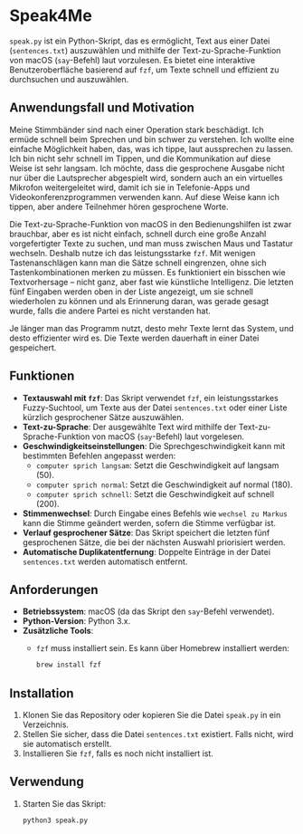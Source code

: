 # Speak4Me

`speak.py` ist ein Python-Skript, das es ermöglicht, Text aus einer Datei (`sentences.txt`) auszuwählen und mithilfe der Text-zu-Sprache-Funktion von macOS (`say`-Befehl) laut vorzulesen. Es bietet eine interaktive Benutzeroberfläche basierend auf `fzf`, um Texte schnell und effizient zu durchsuchen und auszuwählen.

## Anwendungsfall und Motivation

Meine Stimmbänder sind nach einer Operation stark beschädigt. Ich ermüde schnell beim Sprechen und bin schwer zu verstehen. Ich wollte eine einfache Möglichkeit haben, das, was ich tippe, laut aussprechen zu lassen. Ich bin nicht sehr schnell im Tippen, und die Kommunikation auf diese Weise ist sehr langsam. Ich möchte, dass die gesprochene Ausgabe nicht nur über die Lautsprecher abgespielt wird, sondern auch an ein virtuelles Mikrofon weitergeleitet wird, damit ich sie in Telefonie-Apps und Videokonferenzprogrammen verwenden kann. Auf diese Weise kann ich tippen, aber andere Teilnehmer hören gesprochene Worte.

Die Text-zu-Sprache-Funktion von macOS in den Bedienungshilfen ist zwar brauchbar, aber es ist nicht einfach, schnell durch eine große Anzahl vorgefertigter Texte zu suchen, und man muss zwischen Maus und Tastatur wechseln. Deshalb nutze ich das leistungsstarke `fzf`. Mit wenigen Tastenanschlägen kann man die Sätze schnell eingrenzen, ohne sich Tastenkombinationen merken zu müssen. Es funktioniert ein bisschen wie Textvorhersage – nicht ganz, aber fast wie künstliche Intelligenz. Die letzten fünf Eingaben werden oben in der Liste angezeigt, um sie schnell wiederholen zu können und als Erinnerung daran, was gerade gesagt wurde, falls die andere Partei es nicht verstanden hat.

Je länger man das Programm nutzt, desto mehr Texte lernt das System, und desto effizienter wird es. Die Texte werden dauerhaft in einer Datei gespeichert.

## Funktionen

- **Textauswahl mit `fzf`**: Das Skript verwendet `fzf`, ein leistungsstarkes Fuzzy-Suchtool, um Texte aus der Datei `sentences.txt` oder einer Liste kürzlich gesprochener Sätze auszuwählen.
- **Text-zu-Sprache**: Der ausgewählte Text wird mithilfe der Text-zu-Sprache-Funktion von macOS (`say`-Befehl) laut vorgelesen.
- **Geschwindigkeitseinstellungen**: Die Sprechgeschwindigkeit kann mit bestimmten Befehlen angepasst werden:
  - `computer sprich langsam`: Setzt die Geschwindigkeit auf langsam (50).
  - `computer sprich normal`: Setzt die Geschwindigkeit auf normal (180).
  - `computer sprich schnell`: Setzt die Geschwindigkeit auf schnell (200).
- **Stimmenwechsel**: Durch Eingabe eines Befehls wie `wechsel zu Markus` kann die Stimme geändert werden, sofern die Stimme verfügbar ist.
- **Verlauf gesprochener Sätze**: Das Skript speichert die letzten fünf gesprochenen Sätze, die bei der nächsten Auswahl priorisiert werden.
- **Automatische Duplikatentfernung**: Doppelte Einträge in der Datei `sentences.txt` werden automatisch entfernt.

## Anforderungen

- **Betriebssystem**: macOS (da das Skript den `say`-Befehl verwendet).
- **Python-Version**: Python 3.x.
- **Zusätzliche Tools**:
  - `fzf` muss installiert sein. Es kann über Homebrew installiert werden:
  
    ```bash
    brew install fzf
    ```

## Installation

1. Klonen Sie das Repository oder kopieren Sie die Datei `speak.py` in ein Verzeichnis.
2. Stellen Sie sicher, dass die Datei `sentences.txt` existiert. Falls nicht, wird sie automatisch erstellt.
3. Installieren Sie `fzf`, falls es noch nicht installiert ist.

## Verwendung

1. Starten Sie das Skript:
  
   ```bash
   python3 speak.py
   ```
